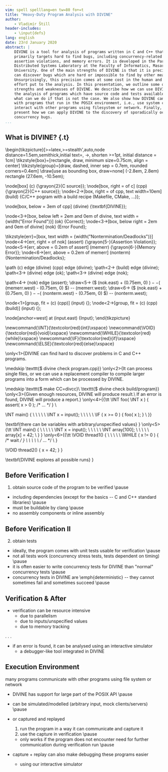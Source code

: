 ```yaml
---
vim: spell spelllang=en tw=80 fo+=t
title: "Heavy-Duty Program Analysis with DIVINE"
author:
    - Vladimír Štill
header-includes:
    - \input{defs}
lang: english
date: 23rd January 2020
abstract: |
    DIVINE is a tool for analysis of programs written in C and C++ that
    primarily targets hard to find bugs, including concurrency-related bugs,
    assertion violations, and memory errors. It is developed in the Parallel and
    Distributed Systems Laboratory at the Faculty of Informatics, Masaryk
    University. One of the main strengths of DIVINE is that it is precise and
    can discover bugs which are hard or impossible to find by other means.
    Unsurprisingly, this precision comes at some cost in the human and computing
    effort put to the analysis. In this presentation, we outline some of the
    strengths and weaknesses of DIVINE. We describe how we can use DIVINE for
    the analysis of programs which have source code and tests available, and
    what can we do if that is not the case. We also show how DIVINE can be used
    with programs that run in the POSIX environment, i.e., use system calls and
    interact with other programs using filesystem or network. Finally, we
    present how we can apply DIVINE to the discovery of sporadically occurring
    concurrency bugs.
...
```


## What is DIVINE? {.t}

\begin{tikzpicture}[>=latex,>=stealth',auto,node distance=1.5em,semithick,initial
                    text=, ->, shorten >=1pt, initial distance = 1cm]
  \tikzstyle{box}=[rectangle, draw, minimum size=0.75cm, align = center]
  \tikzstyle{group}=[draw, dashed, inner sep = 0.7em, rounded corners=0.4em]
  \draw[use as bounding box, draw=none] (-2.8em, 2.8em) rectangle (27.6em, -10.5em);

  \node[box] (c) {\grayon{2}{C source}};
  \node[box, right = of c] (cpp) {\grayon{2}{C++ source}};
  \node<2->[box, right = of cpp, text width=10em] (build) {C/C++ pogram with a build recipe (Makefile, CMake, …)};

  \node[box, below = 3em of cpp] (divine) {\textbf{DIVINE}};

  \node<3->[box, below left = 2em and 0em of divine, text width = {width("Error Found")}] (ok) {Correct};
  \node<3->[box, below right = 2em and 0em of divine] (nok) {Error Found};

  \tikzstyle{err}=[box, text width = {width("Nontermination/Deadlocks")}]
  \node<4->[err, right = of nok] (assert) {\grayon{5-}{Assertion Violation}};
  \node<5->[err, above = 0.2em of assert] (memerr) {\grayon{6-}{Memory Error}};
  \node<6->[err, above = 0.2em of memerr] (nonterm) {Nontermination/Deadlocks};

  \path
    (c) edge (divine)
    (cpp) edge (divine);
  \path<2-> (build) edge (divine);
  \path<3-> (divine) edge (ok);
  \path<3-> (divine) edge (nok);

  \path<4-> (nok) edge (assert);
  \draw<5-> ($ (nok.east) + (0.75em, 0) $)
      -- ($ (memerr.west) - (0.75em, 0) $)
      -- (memerr.west);
  \draw<6-> ($ (nok.east) + (0.75em, 0) $)
      -- ($ (nonterm.west) - (0.75em, 0) $)
      -- (nonterm.west);

  \node<1>[group, fit = (c) (cpp)] (input) {};
  \node<2->[group, fit = (c) (cpp) (build)] (input) {};

  \node[anchor=west] at (input.east) {Input};
\end{tikzpicture}

\newcommand{\INT}{\textcolor{red}{int}\xspace}
\newcommand{\VOID}{\textcolor{red}{void}\xspace}
\newcommand{\WHILE}{\textcolor{red}{while}\xspace}
\newcommand{\IF}{\textcolor{red}{if}\xspace}
\newcommand{\ELSE}{\textcolor{red}{else}\xspace}

\only<1>{DIVINE can find hard to discover problems in C and C++ programs.

\medskip
\texttt{\$ divine check program.cpp}}
\only<2>{It can process single files, or we can use a replacement compiler to compile
larger programs into a form which can be processed by DIVINE.

\medskip
\texttt{\$ make CC=divcc}\\
\texttt{\$ divine check build/program}}
\only<3>{Given enough resources, DIVINE will produce result.\\
If an error is found, DIVINE will produce a report.}
\only<4>{{\tt
\INT foo( \INT x ) \{ assert( x > 0 ); /* ... */ \} \\

\INT main() \{ \\
\ \ \ \ \INT x = input(); \\
\ \ \ \ \IF ( x >= 0 ) \{ foo( x ); \} \\
\}}

\textbf{there can be variables with arbitrary/unspecified values}
}
\only<5>{\tt
\INT main() \{ \\
\ \ \ \ \INT x = input(); \\
\ \ \ \ \INT array[100]; \\
\ \ \ \ array[x] = 42; \\
\}
}
\only<6>{{\tt
\VOID thread1() \{ \\
\ \ \ \ \WHILE ( x != 0 ) \{ /* wait */ \} \\
\ \ \ \ /* ... */ \\
\}

\VOID thread2() \{ x = 42; \}
}

\textbf{DIVINE explores all possible runs}
}

<!--

## DIVINE's Abilities

- DIVINE executes the program in a controlled environment
  - needs sources of the complete program + test cases \pause
  - this includes libraries the program uses \pause
  - if the program communicates with environment, the environment has to be
    handled somehow

. . .

- DIVINE can discover bugs which are hard to find by other means
  - access out of stack variable boundaries \pause
  - concurrency bugs
    - data races
    - relaxed memory
    - nontermination (deadlocks, livelocks) \pause
  - behaviour can depend on input values which are assumed to be arbitrary

-->

## Before Verification I

1.  obtain source code of the program to be verified \pause
  - including dependencies (except for the basics -- C and C++ standard
    libraries) \pause
  - must be buildable by clang \pause
  - no assembly components or inline assembly

## Before Verification II

2.  obtain tests
  - ideally, the program comes with unit tests usable for verification \pause
  - not all tests work (concurrency stress tests, tests dependent on timing)
    \pause
  - it is often easier to write concurrency tests for DIVINE than "normal"
    concurrency tests \pause
  - concurrency tests in DIVINE are \emph{deterministic} -- they cannot
    sometimes fail and sometimes succeed \pause

## Verification & After

- verification can be resource intensive
  - due to parallelism
  - due to inputs/unspecified values
  - due to memory tracking

. . .

- if an error is found, it can be analysed using an interactive simulator
  - a debugger-like tool integrated in DIVINE

## Execution Environment

many programs communicate with other programs using file system or network

- DIVINE has support for large part of the POSIX API \pause

- can be simulated/modelled (arbitrary input, mock clients/servers) \pause

- or captured and replayed
  1. run the program in a way it can communicate and capture it
  2. use the capture in verification \pause
  - only works if the program does not encounter need for further communication
    during verification run \pause
- capture + replay can also make debugging these programs easier
  - using our interactive simulator
